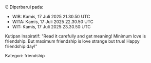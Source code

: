⏰ Diperbarui pada:
- WIB: Kamis, 17 Juli 2025 21.30.50 UTC
- WITA: Kamis, 17 Juli 2025 22.30.50 UTC
- WIT: Kamis, 17 Juli 2025 23.30.50 UTC

Kutipan Inspiratif:
"Read it carefully and get meaning! Minimum love is friendship. But maximum friendship is love strange but true! Happy friendship day!"


Kategori: friendship

